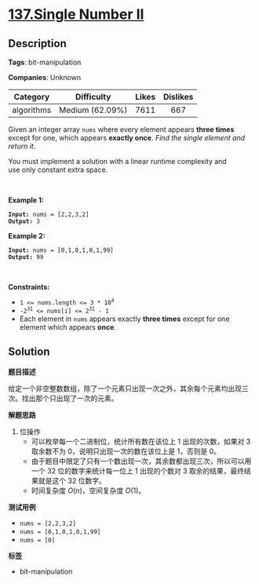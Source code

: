 # [137.Single Number II](https://leetcode.com/problems/single-number-ii/description/)

## Description

**Tags**: bit-manipulation

**Companies**: Unknown

|  Category  |   Difficulty    | Likes | Dislikes |
| :--------: | :-------------: | :---: | :------: |
| algorithms | Medium (62.09%) | 7611  |   667    |

<p>Given an integer array <code>nums</code> where&nbsp;every element appears <strong>three times</strong> except for one, which appears <strong>exactly once</strong>. <em>Find the single element and return it</em>.</p>
<p>You must&nbsp;implement a solution with a linear runtime complexity and use&nbsp;only constant&nbsp;extra space.</p>
<p>&nbsp;</p>
<p><strong class="example">Example 1:</strong></p>
<pre><code><strong>Input:</strong> nums = [2,2,3,2]
<strong>Output:</strong> 3</code></pre><p><strong class="example">Example 2:</strong></p>
<pre><code><strong>Input:</strong> nums = [0,1,0,1,0,1,99]
<strong>Output:</strong> 99</code></pre>
<p>&nbsp;</p>
<p><strong>Constraints:</strong></p>
<ul>
  <li><code>1 &lt;= nums.length &lt;= 3 * 10<sup>4</sup></code></li>
  <li><code>-2<sup>31</sup> &lt;= nums[i] &lt;= 2<sup>31</sup> - 1</code></li>
  <li>Each element in <code>nums</code> appears exactly <strong>three times</strong> except for one element which appears <strong>once</strong>.</li>
</ul>

## Solution

**题目描述**

给定一个非空整数数组，除了一个元素只出现一次之外，其余每个元素均出现三次。找出那个只出现了一次的元素。

**解题思路**

1. 位操作
   - 可以枚举每一个二进制位，统计所有数在该位上 1 出现的次数，如果对 3 取余数不为 0，说明只出现一次的数在该位上是 1，否则是 0。
   - 由于题目中限定了只有一个数出现一次，其余数都出现三次，所以可以用一个 32 位的数字来统计每一位上 1 出现的个数对 3 取余的结果，最终结果就是这个 32 位数字。
   - 时间复杂度 $O(n)$，空间复杂度 $O(1)$。

**测试用例**

- `nums = [2,2,3,2]`
- `nums = [0,1,0,1,0,1,99]`
- `nums = [0]`

**标签**

- bit-manipulation

